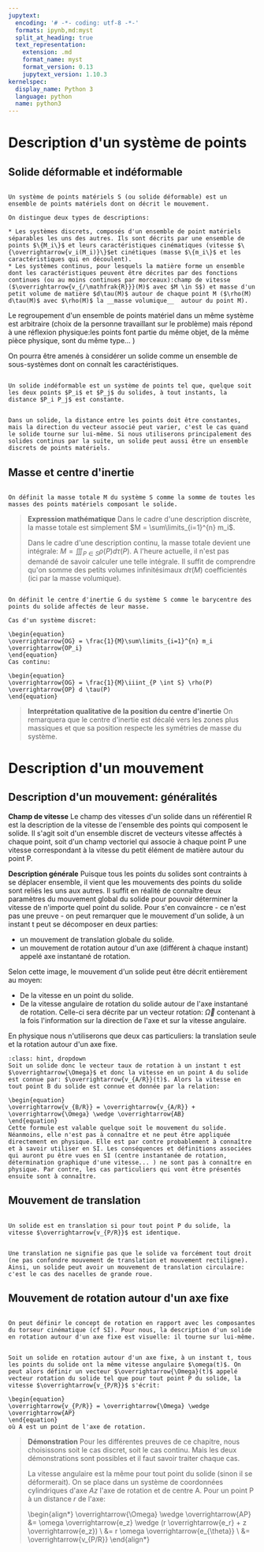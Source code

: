 ```yaml
---
jupytext:
  encoding: '# -*- coding: utf-8 -*-'
  formats: ipynb,md:myst
  split_at_heading: true
  text_representation:
    extension: .md
    format_name: myst
    format_version: 0.13
    jupytext_version: 1.10.3
kernelspec:
  display_name: Python 3
  language: python
  name: python3
---
```

# Description d'un système de points

## Solide déformable et indéformable

````{important} __Définition : Système de points matériel__

Un système de points matériels S (ou solide déformable) est un ensemble de points matériels dont on décrit le mouvement.

On distingue deux types de descriptions:

* Les systèmes discrets, composés d'un ensemble de point matériels séparables les uns des autres. Ils sont décrits par une ensemble de points $\{M_i\}$ et leurs caractéristiques cinématiques (vitesse $\{\overrightarrow{v_i(M_i)}\}$et cinétiques (masse $\{m_i\}$ et les caractéristiques qui en découlent).
* Les systèmes continus, pour lesquels la matière forme un ensemble dont les caractéristiques peuvent être décrites par des fonctions continues (ou au moins continues par morceaux):champ de vitesse ($\overrightarrow{v_{/\mathfrak{R}}}(M)$ avec $M \in S$) et masse d'un petit volume de matière $d\tau(M)$ autour de chaque point M ($\rho(M) d\tau(M)$ avec $\rho(M)$ la __masse volumique__  autour du point M).

````


Le regroupement d'un ensemble de points matériel dans un même système est arbitraire (choix de la personne travaillant sur le problème) mais répond à une réflexion physique:les points font partie du même objet, de la même pièce physique, sont du même type... )

On pourra être amenés à considérer un solide comme un ensemble de sous-systèmes dont on connaît les caractéristiques.


````{important} __Définition : Solide indéformable__

Un solide indéformable est un système de points tel que, quelque soit les deux points $P_i$ et $P_j$ du solides, à tout instants, la distance $P_i P_j$ est constante.

````

````{attention}

Dans un solide, la distance entre les points doit être constantes, mais la direction du vecteur associé peut varier, c'est le cas quand le solide tourne sur lui-même. Si nous utiliserons principalement des solides continus par la suite, un solide peut aussi être un ensemble discrets de points matériels.

````

## Masse et centre d'inertie

````{important} __Définition : Masse totale__

On définit la masse totale M du système S comme la somme de toutes les masses des points matériels composant le solide.

````

>__Expression mathématique__
>Dans le cadre d'une description discrète, la masse totale est simplement $M = \sum\limits_{i=1}^{n} m_i$.
>
>Dans le cadre d'une description continu, la masse totale devient une intégrale: $M = \iiint_{P \in S} \rho(P) d \tau(P)$. A l'heure actuelle, il n'est pas demandé de savoir calculer une telle intégrale. Il suffit de comprendre qu'on somme des petits volumes infinitésimaux $d\tau(M)$ coefficientés (ici par la masse volumique).


````{important} __Définition : Centre d'inertie__

On définit le centre d'inertie G du système S comme le barycentre des points du solide affectés de leur masse.

Cas d'un système discret:

\begin{equation}
\overrightarrow{OG} = \frac{1}{M}\sum\limits_{i=1}^{n} m_i \overrightarrow{OP_i}
\end{equation}
Cas continu:

\begin{equation}
\overrightarrow{OG} = \frac{1}{M}\iiint_{P \int S} \rho(P) \overrightarrow{OP} d \tau(P)
\end{equation}
````


>__Interprétation qualitative de la position du centre d'inertie__
>On remarquera que le centre d'inertie est décalé vers les zones plus massiques et que sa position respecte les symétries de masse du système.


# Description d'un mouvement

## Description d'un mouvement: généralités


__Champ de vitesse__
Le champ des vitesses d'un solide dans un référentiel R est la description de la vitesse de l'ensemble des points qui composent le solide. Il s'agit soit d'un ensemble discret de vecteurs vitesse affectés à chaque point, soit d'un champ vectoriel qui associe à chaque point P une vitesse correspondant à la vitesse du petit élément de matière autour du point P.



__Description générale__
Puisque tous les points du solides sont contraints à se déplacer ensemble, il vient que les mouvements des points du solide sont reliés les uns aux autres. Il suffit en réalité de connaître deux paramètres du mouvement global du solide pour pouvoir déterminer la vitesse de n'importe quel point du solide. Pour s'en convaincre - ce n'est pas une preuve - on peut remarquer que le mouvement d'un solide, à un instant t peut se décomposer en deux parties:

* un mouvement de translation globale du solide.
* un mouvement de rotation autour d'un axe (différent à chaque instant) appelé axe instantané de rotation.

Selon cette image, le mouvement d'un solide peut être décrit entièrement au moyen:

* De la vitesse en un point du solide.
* De la vitesse angulaire de rotation du solide autour de l'axe instantané de rotation. Celle-ci sera décrite par un vecteur rotation: $\overrightarrow{\Omega}$ contenant à la fois l'information sur la direction de l'axe et sur la vitesse angulaire.

En physique nous n'utiliserons que deux cas particuliers: la translation seule et la rotation autour d'un axe fixe.


````{admonition} Complément : Composition des vitesse (HP)
:class: hint, dropdown
Soit un solide donc le vecteur taux de rotation à un instant t est $\overrightarrow{\Omega}$ et donc la vitesse en un point A du solide est connue par: $\overrightarrow{v_{A/R}}(t)$. Alors la vitesse en tout point B du solide est connue et donnée par la relation:

\begin{equation}
\overrightarrow{v_{B/R}} = \overrightarrow{v_{A/R}} + \overrightarrow{\Omega} \wedge \overrightarrow{AB}
\end{equation}
Cette formule est valable quelque soit le mouvement du solide. Néanmoins, elle n'est pas à connaître et ne peut être appliquée directement en physique. Elle est par contre probablement à connaître et à savoir utiliser en SI. Les conséquences et définitions associées qui auront pu être vues en SI (centre instantanée de rotation, détermination graphique d'une vitesse... ) ne sont pas à connaître en physique. Par contre, les cas particuliers qui vont être présentés ensuite sont à connaître.
````

## Mouvement de translation

````{important} __Définition : Translation__

Un solide est en translation si pour tout point P du solide, la vitesse $\overrightarrow{v_{P/R}}$ est identique.

````

````{attention}

Une translation ne signifie pas que le solide va forcément tout droit (ne pas confondre mouvement de translation et mouvement rectiligne). Ainsi, un solide peut avoir un mouvement de translation circulaire: c'est le cas des nacelles de grande roue.

````

## Mouvement de rotation autour d'un axe fixe

````{important} __Définition : Rotation autour d'un axe fixe__

On peut définir le concept de rotation en rapport avec les composantes du torseur cinématique (cf SI). Pour nous, la description d'un solide en rotation autour d'un axe fixe est visuelle: il tourne sur lui-même.

````

````{important} __Fondamental : Champ de vitesse d'un solide en rotation__

Soit un solide en rotation autour d'un axe fixe, à un instant t, tous les points du solide ont la même vitesse angulaire $\omega(t)$. On peut alors définir un vecteur $\overrightarrow{\Omega}(t)$ appelé vecteur rotation du solide tel que pour tout point P du solide, la vitesse $\overrightarrow{v_{P/R}}$ s'écrit:

\begin{equation}
\overrightarrow{v_{P/R}} = \overrightarrow{\Omega} \wedge \overrightarrow{AP}
\end{equation}
où A est un point de l'axe de rotation.
````

>__Démonstration__
>Pour les différentes preuves de ce chapitre, nous choisissons soit le cas discret, soit le cas continu. Mais les deux démonstrations sont possibles et il faut savoir traiter chaque cas.
>
>La vitesse angulaire est la même pour tout point du solide (sinon il se déformerait). On se place dans un système de coordonnées cylindriques d'axe $Az$ l'axe de rotation et de centre A. Pour un point P à un distance $r$ de l'axe:
>
>\begin{align*}
\overrightarrow{\Omega} \wedge \overrightarrow{AP} &= \omega \overrightarrow{e_z} \wedge (r \overrightarrow{e_r} + z \overrightarrow{e_z}) \\
&= r \omega \overrightarrow{e_{\theta}} \\
&= \overrightarrow{v_{P/R}}
\end{align*}
